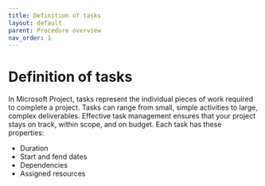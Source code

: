 ```yaml
---
title: Definition of tasks
layout: default
parent: Procedure overview
nav_order: 1
---
```



# Definition of tasks

In Microsoft Project, tasks represent the individual pieces of work required to complete a project. Tasks can range from small, simple activities to large, complex deliverables. Effective task management ensures that your project stays on track, within scope, and on budget.
Each task has these properties: 

- Duration 
- Start and fend dates
- Dependencies
- Assigned resources